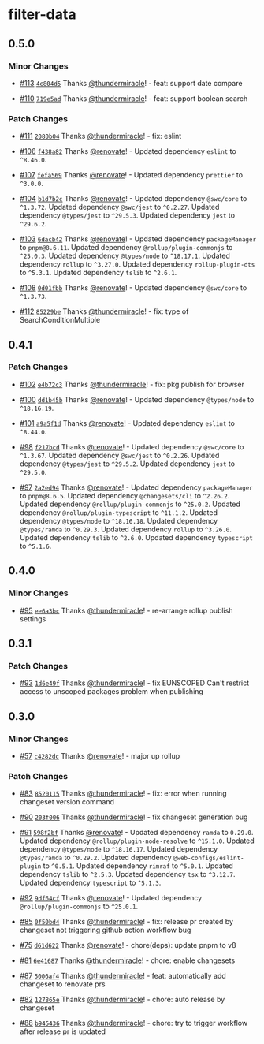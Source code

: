 # filter-data

## 0.5.0

### Minor Changes

- [#113](https://github.com/thundermiracle/filter-data/pull/113) [`4c804d5`](https://github.com/thundermiracle/filter-data/commit/4c804d5640dcd02202225fe98c2a0c5f90f02a83) Thanks [@thundermiracle](https://github.com/thundermiracle)! - feat: support date compare

- [#110](https://github.com/thundermiracle/filter-data/pull/110) [`719e5ad`](https://github.com/thundermiracle/filter-data/commit/719e5ad06c0b89d486f2a1bc65857ebf5648d070) Thanks [@thundermiracle](https://github.com/thundermiracle)! - feat: support boolean search

### Patch Changes

- [#111](https://github.com/thundermiracle/filter-data/pull/111) [`2080b04`](https://github.com/thundermiracle/filter-data/commit/2080b04e4081ade126f72f5298287adc48390638) Thanks [@thundermiracle](https://github.com/thundermiracle)! - fix: eslint

- [#106](https://github.com/thundermiracle/filter-data/pull/106) [`f438a82`](https://github.com/thundermiracle/filter-data/commit/f438a82b32e2da62f195d3179b2acf53e107f049) Thanks [@renovate](https://github.com/apps/renovate)! - Updated dependency `eslint` to `^8.46.0`.

- [#107](https://github.com/thundermiracle/filter-data/pull/107) [`fefa569`](https://github.com/thundermiracle/filter-data/commit/fefa569b00c3cc2b9a8c0a204b191cd60893ea5e) Thanks [@renovate](https://github.com/apps/renovate)! - Updated dependency `prettier` to `^3.0.0`.

- [#104](https://github.com/thundermiracle/filter-data/pull/104) [`b1d7b2c`](https://github.com/thundermiracle/filter-data/commit/b1d7b2c1e299e6093180c3a269d085d6ab503b55) Thanks [@renovate](https://github.com/apps/renovate)! - Updated dependency `@swc/core` to `^1.3.72`.
  Updated dependency `@swc/jest` to `^0.2.27`.
  Updated dependency `@types/jest` to `^29.5.3`.
  Updated dependency `jest` to `^29.6.2`.

- [#103](https://github.com/thundermiracle/filter-data/pull/103) [`6dacb42`](https://github.com/thundermiracle/filter-data/commit/6dacb4208ad3102b69223f416ac24da0c4aa4add) Thanks [@renovate](https://github.com/apps/renovate)! - Updated dependency `packageManager` to `pnpm@8.6.11`.
  Updated dependency `@rollup/plugin-commonjs` to `^25.0.3`.
  Updated dependency `@types/node` to `^18.17.1`.
  Updated dependency `rollup` to `^3.27.0`.
  Updated dependency `rollup-plugin-dts` to `^5.3.1`.
  Updated dependency `tslib` to `^2.6.1`.

- [#108](https://github.com/thundermiracle/filter-data/pull/108) [`0d01fbb`](https://github.com/thundermiracle/filter-data/commit/0d01fbbb8f88ee626412207989dfb43b9a5f661d) Thanks [@renovate](https://github.com/apps/renovate)! - Updated dependency `@swc/core` to `^1.3.73`.

- [#112](https://github.com/thundermiracle/filter-data/pull/112) [`85229be`](https://github.com/thundermiracle/filter-data/commit/85229be0ec5dc562024e8c8d541f55c62a9ce2a4) Thanks [@thundermiracle](https://github.com/thundermiracle)! - fix: type of SearchConditionMultiple

## 0.4.1

### Patch Changes

- [#102](https://github.com/thundermiracle/filter-data/pull/102) [`e4b72c3`](https://github.com/thundermiracle/filter-data/commit/e4b72c3e129f60d154c8ac23f8d3eecdeccea093) Thanks [@thundermiracle](https://github.com/thundermiracle)! - fix: pkg publish for browser

- [#100](https://github.com/thundermiracle/filter-data/pull/100) [`dd1b45b`](https://github.com/thundermiracle/filter-data/commit/dd1b45baae2b0f9ae34742a13fa2e700ffdca62e) Thanks [@renovate](https://github.com/apps/renovate)! - Updated dependency `@types/node` to `^18.16.19`.

- [#101](https://github.com/thundermiracle/filter-data/pull/101) [`a9a5f1d`](https://github.com/thundermiracle/filter-data/commit/a9a5f1df6462e74857c7edb89b0527b6d8179401) Thanks [@renovate](https://github.com/apps/renovate)! - Updated dependency `eslint` to `^8.44.0`.

- [#98](https://github.com/thundermiracle/filter-data/pull/98) [`f217bcd`](https://github.com/thundermiracle/filter-data/commit/f217bcd2d79a11e65596e8316f2387f6f136911e) Thanks [@renovate](https://github.com/apps/renovate)! - Updated dependency `@swc/core` to `^1.3.67`.
  Updated dependency `@swc/jest` to `^0.2.26`.
  Updated dependency `@types/jest` to `^29.5.2`.
  Updated dependency `jest` to `^29.5.0`.

- [#97](https://github.com/thundermiracle/filter-data/pull/97) [`2a2ed94`](https://github.com/thundermiracle/filter-data/commit/2a2ed94da3046a23d5974e546fc89c48acf5d43f) Thanks [@renovate](https://github.com/apps/renovate)! - Updated dependency `packageManager` to `pnpm@8.6.5`.
  Updated dependency `@changesets/cli` to `^2.26.2`.
  Updated dependency `@rollup/plugin-commonjs` to `^25.0.2`.
  Updated dependency `@rollup/plugin-typescript` to `^11.1.2`.
  Updated dependency `@types/node` to `^18.16.18`.
  Updated dependency `@types/ramda` to `^0.29.3`.
  Updated dependency `rollup` to `^3.26.0`.
  Updated dependency `tslib` to `^2.6.0`.
  Updated dependency `typescript` to `^5.1.6`.

## 0.4.0

### Minor Changes

- [#95](https://github.com/thundermiracle/filter-data/pull/95) [`ee6a3bc`](https://github.com/thundermiracle/filter-data/commit/ee6a3bc5e1be2e1c83abf66a73f10366271e14f7) Thanks [@thundermiracle](https://github.com/thundermiracle)! - re-arrange rollup publish settings

## 0.3.1

### Patch Changes

- [#93](https://github.com/thundermiracle/filter-data/pull/93) [`1d6e49f`](https://github.com/thundermiracle/filter-data/commit/1d6e49f699937f3a01f04761dfb46c535b3fb8b2) Thanks [@thundermiracle](https://github.com/thundermiracle)! - fix EUNSCOPED Can't restrict access to unscoped packages problem when publishing

## 0.3.0

### Minor Changes

- [#57](https://github.com/thundermiracle/filter-data/pull/57) [`c4282dc`](https://github.com/thundermiracle/filter-data/commit/c4282dc0c980439d42b3224936b90c6802726960) Thanks [@renovate](https://github.com/apps/renovate)! - major up rollup

### Patch Changes

- [#83](https://github.com/thundermiracle/filter-data/pull/83) [`8520115`](https://github.com/thundermiracle/filter-data/commit/8520115a80ab1ed0c4bf99fa6f6f2f8ca5f6e292) Thanks [@thundermiracle](https://github.com/thundermiracle)! - fix: error when running changeset version command

- [#90](https://github.com/thundermiracle/filter-data/pull/90) [`203f006`](https://github.com/thundermiracle/filter-data/commit/203f006ae4fafe379d2a815e44f56fe70273159d) Thanks [@thundermiracle](https://github.com/thundermiracle)! - fix changeset generation bug

- [#91](https://github.com/thundermiracle/filter-data/pull/91) [`598f2bf`](https://github.com/thundermiracle/filter-data/commit/598f2bf2a9eb2a228950e79e9d229d22603b11a0) Thanks [@renovate](https://github.com/apps/renovate)! - Updated dependency `ramda` to `0.29.0`.
  Updated dependency `@rollup/plugin-node-resolve` to `^15.1.0`.
  Updated dependency `@types/node` to `^18.16.17`.
  Updated dependency `@types/ramda` to `^0.29.2`.
  Updated dependency `@web-configs/eslint-plugin` to `^0.5.1`.
  Updated dependency `rimraf` to `^5.0.1`.
  Updated dependency `tslib` to `^2.5.3`.
  Updated dependency `tsx` to `^3.12.7`.
  Updated dependency `typescript` to `^5.1.3`.

- [#92](https://github.com/thundermiracle/filter-data/pull/92) [`9df64cf`](https://github.com/thundermiracle/filter-data/commit/9df64cfe86af0f3d144aaabc46d4c4774ba50949) Thanks [@renovate](https://github.com/apps/renovate)! - Updated dependency `@rollup/plugin-commonjs` to `^25.0.1`.

- [#85](https://github.com/thundermiracle/filter-data/pull/85) [`0f50bd4`](https://github.com/thundermiracle/filter-data/commit/0f50bd42aec9a1a49145c71ec3e2dec03534ae96) Thanks [@thundermiracle](https://github.com/thundermiracle)! - fix: release pr created by changeset not triggering github action workflow bug

- [#75](https://github.com/thundermiracle/filter-data/pull/75) [`d61d622`](https://github.com/thundermiracle/filter-data/commit/d61d622637cacf292d9f73487e0b06cbc6d68124) Thanks [@renovate](https://github.com/apps/renovate)! - chore(deps): update pnpm to v8

- [#81](https://github.com/thundermiracle/filter-data/pull/81) [`6e41687`](https://github.com/thundermiracle/filter-data/commit/6e41687bc437dc54c9ceab4898baf0dbac2bbc1a) Thanks [@thundermiracle](https://github.com/thundermiracle)! - chore: enable changesets

- [#87](https://github.com/thundermiracle/filter-data/pull/87) [`5006af4`](https://github.com/thundermiracle/filter-data/commit/5006af43158bd2e39ad1b4620aaab86c242c95a6) Thanks [@thundermiracle](https://github.com/thundermiracle)! - feat: automatically add changeset to renovate prs

- [#82](https://github.com/thundermiracle/filter-data/pull/82) [`127865e`](https://github.com/thundermiracle/filter-data/commit/127865e100e5deec6f609094073ea46ddd86f920) Thanks [@thundermiracle](https://github.com/thundermiracle)! - chore: auto release by changeset

- [#88](https://github.com/thundermiracle/filter-data/pull/88) [`b945436`](https://github.com/thundermiracle/filter-data/commit/b9454363b1b295c6bd805dcbdeeb9f2e6d8289a3) Thanks [@thundermiracle](https://github.com/thundermiracle)! - chore: try to trigger workflow after release pr is updated
